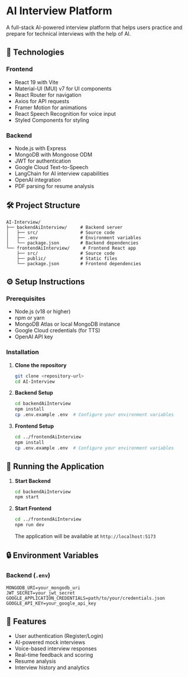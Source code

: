 # AI Interview Platform

A full-stack AI-powered interview platform that helps users practice and prepare for technical interviews with the help of AI.

## 🚀 Technologies

### Frontend
- React 19 with Vite
- Material-UI (MUI) v7 for UI components
- React Router for navigation
- Axios for API requests
- Framer Motion for animations
- React Speech Recognition for voice input
- Styled Components for styling

### Backend
- Node.js with Express
- MongoDB with Mongoose ODM
- JWT for authentication
- Google Cloud Text-to-Speech
- LangChain for AI interview capabilities
- OpenAI integration
- PDF parsing for resume analysis

## 🛠️ Project Structure

```
AI-Interview/
├── backendAiInterview/     # Backend server
│   ├── src/                # Source code
│   ├── .env                # Environment variables
│   └── package.json        # Backend dependencies
└── frontendAiInterview/     # Frontend React app
    ├── src/                # Source code
    ├── public/             # Static files
    └── package.json        # Frontend dependencies
```

## ⚙️ Setup Instructions

### Prerequisites
- Node.js (v18 or higher)
- npm or yarn
- MongoDB Atlas or local MongoDB instance
- Google Cloud credentials (for TTS)
- OpenAI API key

### Installation

1. **Clone the repository**
   ```bash
   git clone <repository-url>
   cd AI-Interview
   ```

2. **Backend Setup**
   ```bash
   cd backendAiInterview
   npm install
   cp .env.example .env  # Configure your environment variables
   ```

3. **Frontend Setup**
   ```bash
   cd ../frontendAiInterview
   npm install
   cp .env.example .env  # Configure your environment variables
   ```

## 🚦 Running the Application

1. **Start Backend**
   ```bash
   cd backendAiInterview
   npm start
   ```

2. **Start Frontend**
   ```bash
   cd ../frontendAiInterview
   npm run dev
   ```

   The application will be available at `http://localhost:5173`

## 🔒 Environment Variables

### Backend (`.env`)
```
MONGODB_URI=your_mongodb_uri
JWT_SECRET=your_jwt_secret
GOOGLE_APPLICATION_CREDENTIALS=path/to/your/credentials.json
GOOGLE_API_KEY=your_google_api_key
```

## 📝 Features

- User authentication (Register/Login)
- AI-powered mock interviews
- Voice-based interview responses
- Real-time feedback and scoring
- Resume analysis
- Interview history and analytics

